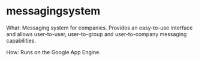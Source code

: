 messagingsystem
===============

What:
Messaging system for companies.  Provides an easy-to-use interface and allows user-to-user, user-to-group and user-to-company messaging capabilities.

How:
Runs on the Google App Engine.

